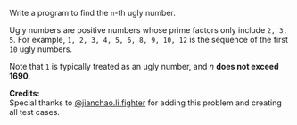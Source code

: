 

Write a program to find the `n`-th ugly number.



Ugly numbers are positive numbers whose prime factors only include `2, 3, 5`. For example, `1, 2, 3, 4, 5, 6, 8, 9, 10, 12` is the sequence of the first `10` ugly numbers.



Note that `1` is typically treated as an ugly number, and *n* **does not exceed 1690**.


**Credits:**<br />Special thanks to [@jianchao.li.fighter](https://leetcode.com/discuss/user/jianchao.li.fighter) for adding this problem and creating all test cases.
